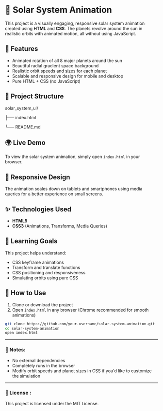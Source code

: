 # 🌌 Solar System Animation

This project is a visually engaging, responsive solar system animation created using **HTML** and **CSS**. The planets revolve around the sun in realistic orbits with animated motion, all without using JavaScript.

## 🚀 Features

- Animated rotation of all 8 major planets around the sun
- Beautiful radial gradient space background
- Realistic orbit speeds and sizes for each planet
- Scalable and responsive design for mobile and desktop
- Pure HTML + CSS (no JavaScript)

## 📂 Project Structure

solar_system_ui/

├── index.html

└── README.md

## 🌍 Live Demo

To view the solar system animation, simply open `index.html` in your browser.

## 📱 Responsive Design

The animation scales down on tablets and smartphones using media queries for a better experience on small screens.

## ✨ Technologies Used

- **HTML5**
- **CSS3** (Animations, Transforms, Media Queries)

## 🧠 Learning Goals

This project helps understand:
- CSS keyframe animations
- Transform and translate functions
- CSS positioning and responsiveness
- Simulating orbits using pure CSS

## 🔧 How to Use

1. Clone or download the project
2. Open `index.html` in any browser (Chrome recommended for smooth animations)

```bash
git clone https://github.com/your-username/solar-system-animation.git
cd solar-system-animation
open index.html
```
---
### 📌 Notes: 
- No external dependencies
- Completely runs in the browser
- Modify orbit speeds and planet sizes in CSS if you'd like to customize the simulation
---
### 📜 License :
This project is licensed under the MIT License.
